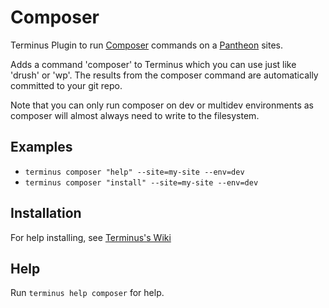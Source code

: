 # Composer

Terminus Plugin to run [Composer](https://getcomposer.org) commands on a [Pantheon](https://www.pantheon.io) sites.

Adds a command 'composer' to Terminus which you can use just like 'drush' or 'wp'.  The results from the composer command
are automatically committed to your git repo.

Note that you can only run composer on dev or multidev environments as composer will almost always need to write to the 
filesystem.

## Examples
* `terminus composer "help" --site=my-site --env=dev`
* `terminus composer "install" --site=my-site --env=dev`


## Installation
For help installing, see [Terminus's Wiki](https://github.com/pantheon-systems/terminus/wiki/Plugins)

## Help
Run `terminus help composer` for help.

